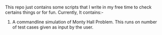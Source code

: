 This repo just contains some scripts that I write in my free time to check
certains things or for fun.
Currently, It contains:-
1. A commandline simulation of Monty Hall Problem. This runs on number of test
cases given as input by the user. 

